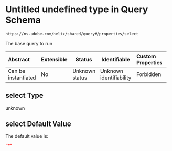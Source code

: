 # Untitled undefined type in Query Schema

```txt
https://ns.adobe.com/helix/shared/query#/properties/select
```

The base query to run


| Abstract            | Extensible | Status         | Identifiable            | Custom Properties | Additional Properties | Access Restrictions | Defined In                                                      |
| :------------------ | ---------- | -------------- | ----------------------- | :---------------- | --------------------- | ------------------- | --------------------------------------------------------------- |
| Can be instantiated | No         | Unknown status | Unknown identifiability | Forbidden         | Allowed               | none                | [query.schema.json\*](query.schema.json "open original schema") |

## select Type

unknown

## select Default Value

The default value is:

```json
"*"
```
